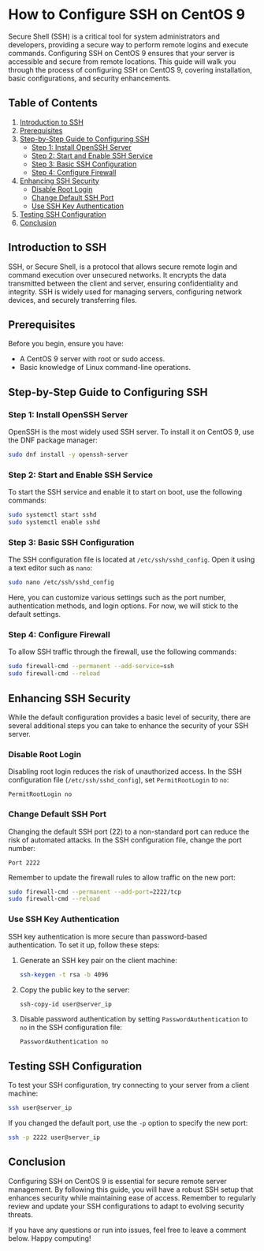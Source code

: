 # How to Configure SSH on CentOS 9

Secure Shell (SSH) is a critical tool for system administrators and developers, providing a secure way to perform remote logins and execute commands. Configuring SSH on CentOS 9 ensures that your server is accessible and secure from remote locations. This guide will walk you through the process of configuring SSH on CentOS 9, covering installation, basic configurations, and security enhancements.

## Table of Contents

1. [Introduction to SSH](#introduction-to-ssh)
2. [Prerequisites](#prerequisites)
3. [Step-by-Step Guide to Configuring SSH](#step-by-step-guide-to-configuring-ssh)
   - [Step 1: Install OpenSSH Server](#step-1-install-openssh-server)
   - [Step 2: Start and Enable SSH Service](#step-2-start-and-enable-ssh-service)
   - [Step 3: Basic SSH Configuration](#step-3-basic-ssh-configuration)
   - [Step 4: Configure Firewall](#step-4-configure-firewall)
4. [Enhancing SSH Security](#enhancing-ssh-security)
   - [Disable Root Login](#disable-root-login)
   - [Change Default SSH Port](#change-default-ssh-port)
   - [Use SSH Key Authentication](#use-ssh-key-authentication)
5. [Testing SSH Configuration](#testing-ssh-configuration)
6. [Conclusion](#conclusion)

## Introduction to SSH

SSH, or Secure Shell, is a protocol that allows secure remote login and command execution over unsecured networks. It encrypts the data transmitted between the client and server, ensuring confidentiality and integrity. SSH is widely used for managing servers, configuring network devices, and securely transferring files.

## Prerequisites

Before you begin, ensure you have:
- A CentOS 9 server with root or sudo access.
- Basic knowledge of Linux command-line operations.

## Step-by-Step Guide to Configuring SSH

### Step 1: Install OpenSSH Server

OpenSSH is the most widely used SSH server. To install it on CentOS 9, use the DNF package manager:

```bash
sudo dnf install -y openssh-server
```

### Step 2: Start and Enable SSH Service

To start the SSH service and enable it to start on boot, use the following commands:

```bash
sudo systemctl start sshd
sudo systemctl enable sshd
```

### Step 3: Basic SSH Configuration

The SSH configuration file is located at `/etc/ssh/sshd_config`. Open it using a text editor such as `nano`:

```bash
sudo nano /etc/ssh/sshd_config
```

Here, you can customize various settings such as the port number, authentication methods, and login options. For now, we will stick to the default settings.

### Step 4: Configure Firewall

To allow SSH traffic through the firewall, use the following commands:

```bash
sudo firewall-cmd --permanent --add-service=ssh
sudo firewall-cmd --reload
```

## Enhancing SSH Security

While the default configuration provides a basic level of security, there are several additional steps you can take to enhance the security of your SSH server.

### Disable Root Login

Disabling root login reduces the risk of unauthorized access. In the SSH configuration file (`/etc/ssh/sshd_config`), set `PermitRootLogin` to `no`:

```plaintext
PermitRootLogin no
```

### Change Default SSH Port

Changing the default SSH port (22) to a non-standard port can reduce the risk of automated attacks. In the SSH configuration file, change the port number:

```plaintext
Port 2222
```

Remember to update the firewall rules to allow traffic on the new port:

```bash
sudo firewall-cmd --permanent --add-port=2222/tcp
sudo firewall-cmd --reload
```

### Use SSH Key Authentication

SSH key authentication is more secure than password-based authentication. To set it up, follow these steps:

1. Generate an SSH key pair on the client machine:

    ```bash
    ssh-keygen -t rsa -b 4096
    ```

2. Copy the public key to the server:

    ```bash
    ssh-copy-id user@server_ip
    ```

3. Disable password authentication by setting `PasswordAuthentication` to `no` in the SSH configuration file:

    ```plaintext
    PasswordAuthentication no
    ```

## Testing SSH Configuration

To test your SSH configuration, try connecting to your server from a client machine:

```bash
ssh user@server_ip
```

If you changed the default port, use the `-p` option to specify the new port:

```bash
ssh -p 2222 user@server_ip
```

## Conclusion

Configuring SSH on CentOS 9 is essential for secure remote server management. By following this guide, you will have a robust SSH setup that enhances security while maintaining ease of access. Remember to regularly review and update your SSH configurations to adapt to evolving security threats.

If you have any questions or run into issues, feel free to leave a comment below. Happy computing!